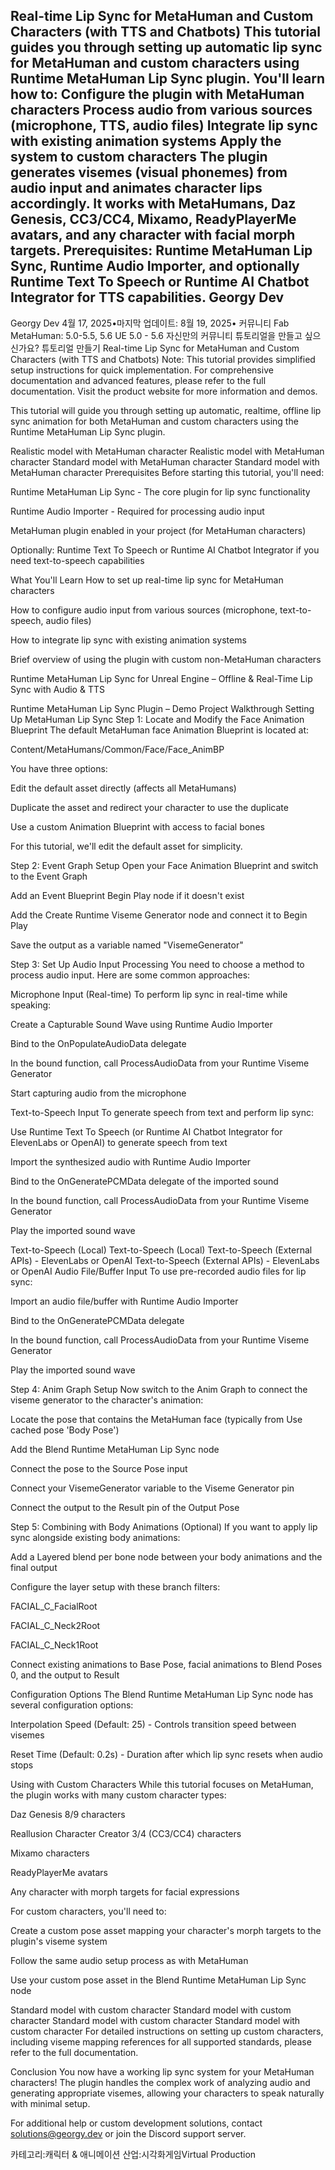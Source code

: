 Real-time Lip Sync for MetaHuman and Custom Characters (with TTS and Chatbots)
This tutorial guides you through setting up automatic lip sync for MetaHuman and custom characters using Runtime MetaHuman Lip Sync plugin. You'll learn how to: Configure the plugin with MetaHuman characters Process audio from various sources (microphone, TTS, audio files) Integrate lip sync with existing animation systems Apply the system to custom characters The plugin generates visemes (visual phonemes) from audio input and animates character lips accordingly. It works with MetaHumans, Daz Genesis, CC3/CC4, Mixamo, ReadyPlayerMe avatars, and any character with facial morph targets. Prerequisites: Runtime MetaHuman Lip Sync, Runtime Audio Importer, and optionally Runtime Text To Speech or Runtime AI Chatbot Integrator for TTS capabilities.
Georgy Dev
-
Georgy Dev
4월 17, 2025•마지막 업데이트: 8월 19, 2025•
커뮤니티
Fab
MetaHuman: 5.0-5.5, 5.6
UE 5.0 - 5.6
자신만의 커뮤니티 튜토리얼을 만들고 싶으신가요? 튜토리얼 만들기
Real-time Lip Sync for MetaHuman and Custom Characters (with TTS and Chatbots)
Note: This tutorial provides simplified setup instructions for quick implementation. For comprehensive documentation and advanced features, please refer to the full documentation. Visit the product website for more information and demos.

This tutorial will guide you through setting up automatic, realtime, offline lip sync animation for both MetaHuman and custom characters using the Runtime MetaHuman Lip Sync plugin.

Realistic model with MetaHuman character
Realistic model with MetaHuman character
Standard model with MetaHuman character
Standard model with MetaHuman character
Prerequisites
Before starting this tutorial, you'll need:

Runtime MetaHuman Lip Sync - The core plugin for lip sync functionality

Runtime Audio Importer - Required for processing audio input

MetaHuman plugin enabled in your project (for MetaHuman characters)

Optionally: Runtime Text To Speech or Runtime AI Chatbot Integrator if you need text-to-speech capabilities

What You'll Learn
How to set up real-time lip sync for MetaHuman characters

How to configure audio input from various sources (microphone, text-to-speech, audio files)

How to integrate lip sync with existing animation systems

Brief overview of using the plugin with custom non-MetaHuman characters

Runtime MetaHuman Lip Sync for Unreal Engine – Offline & Real-Time Lip Sync with Audio & TTS

Runtime MetaHuman Lip Sync Plugin – Demo Project Walkthrough
Setting Up MetaHuman Lip Sync
Step 1: Locate and Modify the Face Animation Blueprint
The default MetaHuman face Animation Blueprint is located at:

Content/MetaHumans/Common/Face/Face_AnimBP

You have three options:

Edit the default asset directly (affects all MetaHumans)

Duplicate the asset and redirect your character to use the duplicate

Use a custom Animation Blueprint with access to facial bones

For this tutorial, we'll edit the default asset for simplicity.

Step 2: Event Graph Setup
Open your Face Animation Blueprint and switch to the Event Graph

Add an Event Blueprint Begin Play node if it doesn't exist

Add the Create Runtime Viseme Generator node and connect it to Begin Play

Save the output as a variable named "VisemeGenerator"

Step 3: Set Up Audio Input Processing
You need to choose a method to process audio input. Here are some common approaches:

Microphone Input (Real-time)
To perform lip sync in real-time while speaking:

Create a Capturable Sound Wave using Runtime Audio Importer

Bind to the OnPopulateAudioData delegate

In the bound function, call ProcessAudioData from your Runtime Viseme Generator

Start capturing audio from the microphone

Text-to-Speech Input
To generate speech from text and perform lip sync:

Use Runtime Text To Speech (or Runtime AI Chatbot Integrator for ElevenLabs or OpenAI) to generate speech from text

Import the synthesized audio with Runtime Audio Importer

Bind to the OnGeneratePCMData delegate of the imported sound

In the bound function, call ProcessAudioData from your Runtime Viseme Generator

Play the imported sound wave

Text-to-Speech (Local)
Text-to-Speech (Local)
Text-to-Speech (External APIs) - ElevenLabs or OpenAI
Text-to-Speech (External APIs) - ElevenLabs or OpenAI
Audio File/Buffer Input
To use pre-recorded audio files for lip sync:

Import an audio file/buffer with Runtime Audio Importer

Bind to the OnGeneratePCMData delegate

In the bound function, call ProcessAudioData from your Runtime Viseme Generator

Play the imported sound wave

Step 4: Anim Graph Setup
Now switch to the Anim Graph to connect the viseme generator to the character's animation:

Locate the pose that contains the MetaHuman face (typically from Use cached pose 'Body Pose')

Add the Blend Runtime MetaHuman Lip Sync node

Connect the pose to the Source Pose input

Connect your VisemeGenerator variable to the Viseme Generator pin

Connect the output to the Result pin of the Output Pose

Step 5: Combining with Body Animations (Optional)
If you want to apply lip sync alongside existing body animations:

Add a Layered blend per bone node between your body animations and the final output

Configure the layer setup with these branch filters:

FACIAL_C_FacialRoot

FACIAL_C_Neck2Root

FACIAL_C_Neck1Root

Connect existing animations to Base Pose, facial animations to Blend Poses 0, and the output to Result

Configuration Options
The Blend Runtime MetaHuman Lip Sync node has several configuration options:

Interpolation Speed (Default: 25) - Controls transition speed between visemes

Reset Time (Default: 0.2s) - Duration after which lip sync resets when audio stops

Using with Custom Characters
While this tutorial focuses on MetaHuman, the plugin works with many custom character types:

Daz Genesis 8/9 characters

Reallusion Character Creator 3/4 (CC3/CC4) characters

Mixamo characters

ReadyPlayerMe avatars

Any character with morph targets for facial expressions

For custom characters, you'll need to:

Create a custom pose asset mapping your character's morph targets to the plugin's viseme system

Follow the same audio setup process as with MetaHuman

Use your custom pose asset in the Blend Runtime MetaHuman Lip Sync node

Standard model with custom character
Standard model with custom character
Standard model with custom character
Standard model with custom character
For detailed instructions on setting up custom characters, including viseme mapping references for all supported standards, please refer to the full documentation.

Conclusion
You now have a working lip sync system for your MetaHuman characters! The plugin handles the complex work of analyzing audio and generating appropriate visemes, allowing your characters to speak naturally with minimal setup.

For additional help or custom development solutions, contact solutions@georgy.dev or join the Discord support server.

카테고리:캐릭터 & 애니메이션
산업:시각화게임Virtual Production
